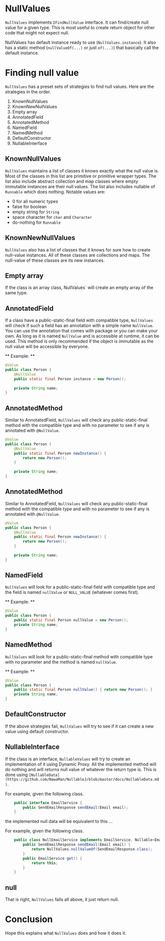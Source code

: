 # NullValues

`NullValues` implements `IFindNullValue` interface.
It can find/create null value for a given type.
This is most useful to create return object for other code that might not expect null.

NullValues has default instance ready to use (`NullValues.instance`).
It also has a static method (`nullValueOf(...)` or just `of(...)`) that basically call the default instance.

# Finding null value
`NullValues` has a preset sets of strategies to find null values.
Here are the strategies in the order.

1. KnownNullValues
2. KnownNewNullValues
3. Empty array
4. AnnotatedField
5. AnnotatedMethod
5. NamedField
6. NamedMethod
7. DefaultConstructor
8. NullableInterface

## KnownNullValues
`NullValues` maintains a list of classes it knows exactly what the null value is.
Most of the classes in this list are primitive or primitive wrapper types.
The list also include abstract collection and map classes where empty immutable instances are their null values.
The list also includes nullable of `Runnable` which does nothing.
Notable values are:

- 0 for all numeric types
- false for boolean
- empty string for `String`
- space character for `char` and `Character`
- do-nothing for `Runnable`

## KnownNewNullValues
`NullValues` also has a list of classes that it knows for sure how to create null-value instances.
All of these classes are collections and maps.
The null-value of these classes are its new instances.

## Empty array
If the class is an array class,
	NullValues` will create an empty array of the same type. 

## AnnotatedField
If a class have a public-static-final field with compatible type,
  `NullValues` will check if such a field has an annotation with a simple name `NullValue`.
You can use the annotation that comes with package 
  or you can make your own.
As long as it is named `NullValue` and is accessible at runtime, it can be used.
This method is only recommended if the object is immutable
  as the null value will be accessible by everyone.

** Example: **
```Java
@Value
public class Person {
	@NullValue
	public static final Person instance = new Person();
	
	private String name;
}
```

## AnnotatedMethod
Similar to AnnotatedField,
  `NullValues` will check any public-static-final method with the compatible type and with no parameter to see if any is annotated with `@NullValue`.

```Java
@Value
public class Person {
	@NullValue
	public static final Person newInstance() {
		return new Person();
	}
	
	private String name;
}
```

## AnnotatedMethod
Similar to AnnotatedField,
  `NullValues` will check any public-static-final method with the compatible type and with no parameter to see if any is annotated with `@NullValue`.

```Java
@Value
public class Person {
	@NullValue
	public static final Person newInstance() {
		return new Person();
	}
	
	private String name;
}
```

## NamedField
`NullValues` will look for a public-static-final field with compatible type
  and the field is named `nullValue` or `NULL_VALUE` (whatever comes first).
  
** Example: **
```Java
@Value
public class Person {
	public static final Person nullValue = new Person();
	private String name;
}
```

## NamedMethod
`NullValues` will look for a public-static-final method with compatible type
  with no parameter and the method is named `nullValue`.
  
** Example: **
```Java
@Value
public class Person {
	public static final Person nullValue() { return new Person(); }
	private String name;
}
```

## DefaultConstructor
If the above strategies fail,
  `NullValues` will try to see if it can create a new value using default constructor.

## NullableInterface
If the class is an interface, `NullableValues` will try to create an implementation of it using Dynamic Proxy.
All the implemented method will do nothing and will returns null value of whatever the return type is.
This is done using `[NullableData](https://github.com/NawaMan/NullableJ/blob/master/docs/NullableData.md)`.

For example, given the following class.
```Java
	public interface EmailService {
		public SendEmailResponse sendEmail(Email email);
	}
```
the implemented null data will be equivalent to this ...

For example, given the following class.
```Java
	public class NullEmailService implements EmailService, Nullable<EmailService> {
		public SendEmailResponse sendEmail(Email email) {
			return NullValues.nullValueOf(SendEmailResponse.class);
		}
		public EmailService get() {
			return this;
		}
	}
```

## null
That is right, `NullValues` fails all above, it just return null.

# Conclusion
Hope this explains what `NullValues` does and how it does it.

